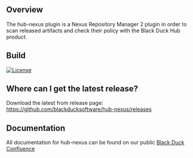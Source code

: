 ## Overview ##
The hub-nexus plugin is a Nexus Repository Manager 2 plugin in order to scan released artifacts and check their policy with the Black Duck Hub product.

## Build ##

[![License](https://img.shields.io/badge/License-Apache%202.0-blue.svg)](https://opensource.org/licenses/Apache-2.0)


## Where can I get the latest release? ##
Download the latest from release page: https://github.com/blackducksoftware/hub-nexus/releases

## Documentation ##
All documentation for hub-nexus can be found on our public [Black Duck Confluence](https://blackducksoftware.atlassian.net/wiki/display/INTDOCS/)
